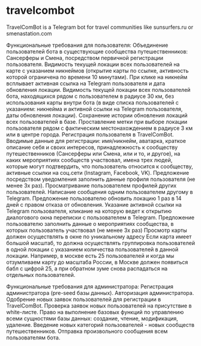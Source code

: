 # travelcombot
TravelComBot is a Telegram bot for travel communities like sunsurfers.ru or smenastation.com

Функциональные требования для пользователя:
Объединение пользователей бота в существующие сообщества путешественников: Сансерферы и Смена, посредством первичной регистрации пользователя.
Видимость текущей локации всех пользователей на карте с указанием никнеймов (открытие карты по ссылке, активность которой ограничена по времени 10 минутами). При клике на никнейм всплывает активная ссылка на Telegram пользователя и дата обновления локации.
Видимость текущей локации всех пользователей бота, находящихся рядом с пользователем в радиусе 30 км, без использования карты внутри бота (в виде списка пользователей с указанием: никнейма и активной ссылки на Telegram пользователя, даты обновления локации).
Сохранение истории обновления локаций всех пользователей в базе.
Проставление метки при выборе локации пользователя рядом с фактическим местонахождением в радиусе 3 км или в центре города.
Регистрация пользователя в TravelСomBot. Вводимые данные для регистрации:
имя/никнейм, 
аватарка,
краткое описание себя и своих интересов,
принадлежность к сообществу путешественников (Сансерферы или Смена, или и то, и другое), на каких мероприятиях сообществ участвовал,
имена трех людей, которые могут подтвердить, что пользователь относится к сообществу,
активные ссылки на соц.сети (Instagram, Facebook, VK).
Предложение посредством уведомления заполнить данные профиля пользователя (не менее 3х раз). 
Просматривание пользователем профилей других пользователей.
Написание сообщения одним пользователем другому в Telegram.
Предложение пользователю обновить локацию 1 раз в 14 дней с правом отказа от обновления.
Указание активной ссылки на Telegram пользователя, кликание на которую ведет к открытию диалогового окна переписки с пользователем в Telegram.
Предложение пользователю заполнить данные о мероприятиях сообщества, в которых пользователь участвовал (не менее 3х раз)
Просмотр карты должен осуществлять в окне по уникальному адресу
Если карта имеет большой масштаб, то должна осуществлять группировка пользователей в одной локации с указанием количества пользователей в данной локации. Например, в москве есть 25 пользователей и когда мы отзумливаем карту до масштаба России, в Москве должен появиться бабл с цифрой 25, а при обратном зуме снова распадаться на отдельных пользователей.

Функциональные требования для администратора:
Регистрация администратора (pre-seed базы данных).
Авторизация администратора.
Одобрение новых заявок пользователей для регистрации в TravelComBot.
Проверка заявок новых пользователей на присутствие в white-листе.
Право на выполнение базовых функций по управлению всеми сущностями базы данных: создание, чтение, модификация, удаление.
Введение новых категорий пользователей - новых сообществ путешественников.
Отправка произвольного сообщения всем пользователям бота.
